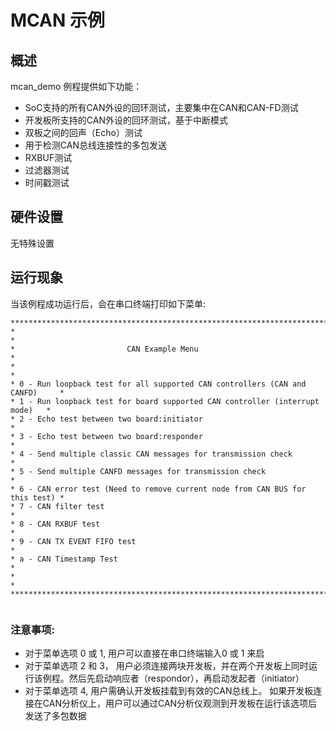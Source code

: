 # MCAN 示例

## 概述

mcan_demo 例程提供如下功能：
- SoC支持的所有CAN外设的回环测试，主要集中在CAN和CAN-FD测试
- 开发板所支持的CAN外设的回环测试，基于中断模式
- 双板之间的回声（Echo）测试
- 用于检测CAN总线连接性的多包发送
- RXBUF测试
- 过滤器测试
- 时间戳测试

## 硬件设置

无特殊设置

## 运行现象

当该例程成功运行后，会在串口终端打印如下菜单:

```console
*******************************************************************************
*                                                                             *
*                         CAN Example Menu                                    *
*                                                                             *
* 0 - Run loopback test for all supported CAN controllers (CAN and CANFD)     *
* 1 - Run loopback test for board supported CAN controller (interrupt mode)   *
* 2 - Echo test between two board:initiator                                   *
* 3 - Echo test between two board:responder                                   *
* 4 - Send multiple classic CAN messages for transmission check               *
* 5 - Send multiple CANFD messages for transmission check                     *
* 6 - CAN error test (Need to remove current node from CAN BUS for this test) *
* 7 - CAN filter test                                                         *
* 8 - CAN RXBUF test                                                          *
* 9 - CAN TX EVENT FIFO test                                                  *
* a - CAN Timestamp Test                                                      *
*                                                                             *
*******************************************************************************


```

### 注意事项:

- 对于菜单选项 0 或 1, 用户可以直接在串口终端输入0 或 1 来启
- 对于菜单选项 2 和 3， 用户必须连接两块开发板，并在两个开发板上同时运行该例程。然后先启动响应者（respondor），再启动发起者（initiator）
- 对于菜单选项 4, 用户需确认开发板挂载到有效的CAN总线上。 如果开发板连接在CAN分析仪上，用户可以通过CAN分析仪观测到开发板在运行该选项后发送了多包数据
